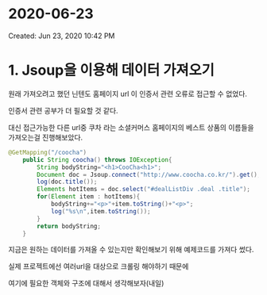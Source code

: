 # 2020-06-23

Created: Jun 23, 2020 10:42 PM

# 1. Jsoup을 이용해 데이터 가져오기

원래 가져오려고 했던 닌텐도 홈페이지 url 이 인증서 관련 오류로 접근할 수 없었다.

인증서 관련 공부가 더 필요할 것 같다.

대신 접근가능한 다른 url중 쿠차 라는 소셜커머스 홈페이지의 베스트 상품의 이름들을 가져오는걸 진행해보았다.

```java
@GetMapping("/coocha")
    public String coocha() throws IOException{
        String bodyString="<h1>CooCha<h1>";
        Document doc = Jsoup.connect("http://www.coocha.co.kr/").get();
        log(doc.title());
        Elements hotItems = doc.select("#dealListDiv .deal .title");
        for(Element item : hotItems){
            bodyString+="<p>"+item.toString()+"<p>";
            log("%s\n",item.toString());
        }
        return bodyString;
    }
```

지금은 원하는 데이터를 가져올 수 있는지만 확인해보기 위해 예제코드를 가져다 썼다.

실제 프로젝트에선 여러url을 대상으로 크롤링 해야하기 때문에 

여기에 필요한 객체와 구조에 대해서 생각해보자(내일)